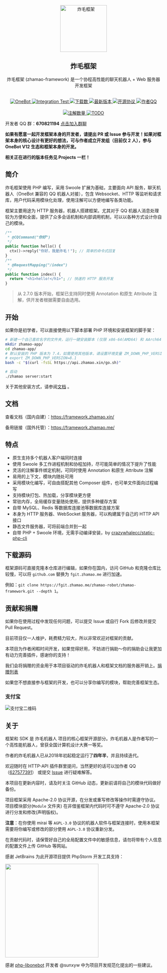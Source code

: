 <div align="center">
  <img src="https://cdn.jsdelivr.net/gh/zhamao-robot/zhamao-framework/resources/images/logo_trans.png" width = "150" height = "150" alt="炸毛框架"><br>
  <h2>炸毛框架</h2>
  炸毛框架 (zhamao-framework) 是一个协程高性能的聊天机器人 + Web 服务器开发框架<br><br>

<p align="center">
  <a href="https://onebot.dev/">
    <img src="https://img.shields.io/badge/OneBot-11-black?style=flat-square" alt="OneBot">
  </a>

  <a href="https://github.com/zhamao-robot/zhamao-framework/actions">
    <img src="https://img.shields.io/github/workflow/status/zhamao-robot/zhamao-framework/Integration%20and%20Style%20Test?label=Test&style=flat-square" alt="Integration Test">
  </a>

  <a href="https://packagist.org/packages/zhamao/framework">
    <img src="https://img.shields.io/packagist/dt/zhamao/framework?label=Downloads&style=flat-square" alt="下载数">
  </a>

  <a href="https://github.com/zhamao-robot/zhamao-framework/releases">
    <img src="https://img.shields.io/packagist/v/zhamao/framework?include_prereleases&label=Release&style=flat-square" alt="最新版本">
  </a>

  <a href="https://github.com/zhamao-robot/zhamao-framework/blob/master/LICENSE">
    <img src="https://img.shields.io/github/license/zhamao-robot/zhamao-framework?label=License&style=flat-square" alt="开源协议">
  </a>

  <a href="https://wpa.qq.com/msgrd?v=3&uin=627577391&site=qq&menu=yes">
    <img src="https://img.shields.io/badge/作者QQ-627577391-orange?style=flat-square" alt="作者QQ">
  </a>

  <br>
  <br>

  <a href="https://github.com/zhamao-robot/zhamao-framework/search?q=AnnotationBase">
    <img src="https://img.shields.io/github/search/zhamao-robot/zhamao-framework/AnnotationBase?label=Annotations&style=flat-square" alt="注解数量">
  </a>

  <a href="https://github.com/zhamao-robot/zhamao-framework/search?q=TODO">
    <img src="https://img.shields.io/github/search/zhamao-robot/zhamao-framework/TODO?label=TODO&style=flat-square" alt="TODO">
  </a>
</p>

</div>

开发者 QQ 群：**670821194** [点击加入群聊](https://jq.qq.com/?_wv=1027&k=YkNI3AIr)

**如果有愿意一起开发框架本身的开发者，请提出 PR 或 Issue 参与开发！如果对框架本身的核心设计有更好的想法，可与作者成立开发组（目前仅 2 人），参与 OneBot V12 生态和框架本身的开发。**

**相关正在进行的版本任务见 Projects 一栏！**

## 简介

炸毛框架使用 PHP 编写，采用 Swoole 扩展为基础，主要面向 API 服务，聊天机器人（OneBot 兼容的 QQ 机器人对接），包含 Websocket、HTTP
等监听和请求库，用户代码采用模块化处理，使用注解可以方便地编写各类功能。

框架主要用途为 HTTP 服务器，机器人搭建框架。尤其对于 QQ 机器人消息处理较为方便和全面，提供了众多会话机制和内部调用机制，可以以各种方式设计你自己的模块。

```php
/**
 * @CQCommand("你好")
 */
public function hello() {
  ctx()->reply("你好，我是炸毛！"); // 简单的命令式回复
}
/**
 * @RequestMapping("/index")
 */
public function index() {
  return "<h1>hello!</h1>"; // 快速的 HTTP 服务开发
}
```

> 从 2.7.0 版本开始，框架已支持同时使用 Annotation 和原生 Attribute 注解，供开发者根据需要自由选用。

## 开始

如果你是初学者，可以直接使用以下脚本部署 PHP 环境和安装框架的脚手架：

```bash
# 新建一个自己喜欢名字的文件夹，运行一键安装脚本 (仅限 x86-64(AMD64) 和 AArch64(ARM64) 平台)
mkdir zhamao-app/
cd zhamao-app/
# 默认安装的 PHP 版本为 7.4，如需使用其他版本，请设置环境变量 ZM_DOWN_PHP_VERSION 为对应的 PHP 版本，例如：
# export ZM_DOWN_PHP_VERSION=8.1
bash -c "$(curl -fsSL https://api.zhamao.xin/go.sh)"

# 启动
./zhamao server:start
```

关于其他安装方式，请参阅[文档](https://framework.zhamao.xin/guide/installation.html) 。

## 文档

查看文档（国内自建）：<https://framework.zhamao.xin/>

备用链接（国外托管）：<https://framework.zhamao.me/>

## 特点

- 原生支持多个机器人客户端同时连接
- 使用 Swoole 多工作进程机制和协程加持，尽可能简单的情况下提升了性能
- 灵活的注解事件绑定机制，可同时使用 Annotation 和原生 Attribute 注解
- 易用的上下文，模块内随处可用
- 采用模块化编写，可自由搭配其他 Composer 组件，也可单文件面向过程编写
- 支持模块打包、热加载，分享模块更方便
- 常驻内存，全局缓存变量随处使用，提供多种缓存方案
- 自带 MySQL、Redis 等数据库连接池等数据库连接方案
- 本身为 HTTP 服务器、WebSocket 服务器，可以构建属于自己的 HTTP API 接口
- 静态文件服务器，可将前端合并到一起
- 自带 PHP + Swoole 环境，无需手动编译安装，by [crazywhalecc/static-php-cli](https://github.com/crazywhalecc/static-php-cli)

## 下载源码

框架源码可直接克隆本仓库进行编辑，如果你在国内，访问 GitHub 和克隆仓库比较慢，可以将 `github.com` 替换为 `fgit.zhamao.me` 进行加速。

例如：`git clone https://fgit.zhamao.me/zhamao-robot/zhamao-framework.git --depth 1`。

## 贡献和捐赠

如果你在使用过程中发现任何问题，可以提交 Issue 或自行 Fork 后修改并提交 Pull Request。

目前项目仅一人维护，耗费精力较大，所以非常欢迎对框架的贡献。

本项目为作者闲暇时间开发，如果觉得好用，不妨进行捐助～你的捐助会让我更加有动力完善插件，感谢你的支持！

我们会将捐赠的资金用于本项目驱动的炸毛机器人和框架文档的服务器开销上。[捐赠列表](https://github.com/zhamao-robot/thanks)

如果您不想直接参与框架的开发，也可以分享你编写的模块，帮助完善框架生态。

### 支付宝

![支付宝二维码](https://cdn.jsdelivr.net/gh/zhamao-robot/zhamao-framework/resources/images/alipay_img.jpg)

## 关于

框架和 SDK 是 炸毛机器人 项目的核心框架开源部分。炸毛机器人是作者写的一个高性能机器人，曾获全国计算机设计大赛一等奖。

作者的炸毛机器人已从2018年初起稳定运行了**四年半**，并且持续迭代。

欢迎随时在 HTTP-API 插件群里提问，当然更好的话可以加作者 QQ（[627577391](http://wpa.qq.com/msgrd?v=3&uin=627577391&site=qq&menu=yes)）
或提交 [Issue](https://github.com/zhamao-robot/zhamao-framework/issues/new/choose) 进行疑难解答。

本项目在更新内容时，请及时关注 GitHub 动态，更新前请将自己的模块代码做好备份。

项目框架采用 Apache-2.0 协议开源，在分发或重写修改等操作时需遵守协议。项目模块部分(`Module` 文件夹) 在非借鉴框架内代码时可不遵守 Apache-2.0 协议进行分发和修改(声明版权)。

**注意**：在你使用 mirai 等 `AGPL-3.0` 协议的机器人软件与框架连接时，使用本框架需要将你编写或修改的部分使用 `AGPL-3.0` 协议重新分发。

在贡献代码时，请保管好自己的全局配置文件中的敏感信息，请勿将带有个人信息的配置文件上传 GitHub 等网站。

感谢 JetBrains 为此开源项目提供 PhpStorm 开发工具支持：

<img src="https://resources.jetbrains.com/storage/products/company/brand/logos/PhpStorm.svg" width="300">

感谢 [php-libonebot](https://github.com/botuniverse/php-libonebot) 开发者 @sunxyw 中为项目开发规范化提出的一些建议。

<!-- ![star](https://starchart.cc/zhamao-robot/zhamao-framework.svg) -->
